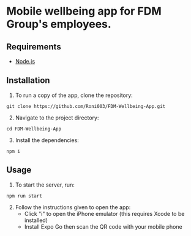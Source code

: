# Mobile wellbeing app for FDM Group's employees.

## Requirements

- [Node.js](https://nodejs.org/en/download/current)

## Installation

1. To run a copy of the app, clone the repository:

```
git clone https://github.com/Roni003/FDM-Wellbeing-App.git
```

2. Navigate to the project directory:

```
cd FDM-Wellbeing-App
```

3. Install the dependencies:

```
npm i
```

## Usage

1. To start the server, run:

```
npm run start
```

2. Follow the instructions given to open the app:  
   - Click "i" to open the iPhone emulator (this requires Xcode to be installed)  
   - Install Expo Go then scan the QR code with your mobile phone
